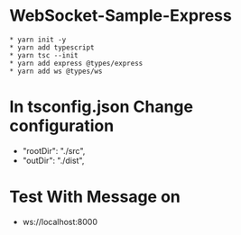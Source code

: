 # WebSocket-Sample-Express
```
* yarn init -y
* yarn add typescript
* yarn tsc --init
* yarn add express @types/express
* yarn add ws @types/ws
```
# In tsconfig.json Change configuration
* "rootDir": "./src",
* "outDir": "./dist",




# Test With Message on
* ws://localhost:8000


